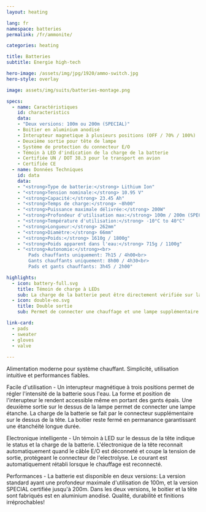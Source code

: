 ```yaml
---
layout: heating

lang: fr
namespace: batteries
permalink: /fr/ammonite/

categories: heating

title: Batteries
subtitle: Energie high-tech

hero-image: /assets/img/jpg/1920/ammo-switch.jpg
hero-style: overlay

image: assets/img/suits/batteries-montage.png

specs:
  - name: Caractéristiques
    id: characteristics
    data:
    - "Deux versions: 100m ou 200m (SPECIAL)"
    - Boitier en aluminium anodisé
    - Interupteur magnetique à plusieurs positions (OFF / 70% / 100%)
    - Deuxième sortie pour tête de lampe
    - Système de protection du connecteur E/O
    - Témoin à LED d'indication de la charge de la batterie
    - Certifiée UN / DOT 38.3 pour le transport en avion
    - Certifiée CE
  - name: Données Techniques
    id: data
    data:
    - "<strong>Type de batterie:</strong> Lithium Ion"
    - "<strong>Tension nominale:</strong> 10.95 V"
    - "<strong>Capacité:</strong> 23.45 Ah"
    - "<strong>Temps de charge:</strong> ~8h00"
    - "<strong>Puissance maximale délivrée:</strong> 200W"
    - "<strong>Profondeur d'utilisation max:</strong> 100m / 200m (SPECIAL)"
    - "<strong>Température d'utilisation:</strong> -10°C to 40°C"
    - "<strong>Longueur:</strong> 262mm"
    - "<strong>Diamètre:</strong> 66mm"
    - "<strong>Poids:</strong> 1610g / 1800g"
    - "<strong>Poids apparent dans l'eau:</strong> 715g / 1100g"
    - "<strong>Autonomie:</strong><br>
        Pads chauffants uniquement: 7h15 / 4h00<br>
        Gants chauffants uniquement: 8h00 / 4h30<br>
        Pads et gants chauffants: 3h45 / 2h00"

highlights:
  - icon: battery-full.svg
    title: Témoin de charge à LEDs
    sub: La charge de la batterie peut être directement vérifiée sur la tête de la batterie
  - icon: double-eo.svg
    title: Double sortie
    sub: Permet de connecter une chauffage et une lampe supplémentaire

link-card:
  - pads
  - sweater
  - gloves
  - valve
  
---
```

Alimentation moderne pour système chauffant. Simplicité, utilisation intuitive et performances fiables.

Facile d'utilisation - Un interupteur magnétique à trois positions permet de régler l'intensité de la batterie sous l'eau. La forme et position de l'interupteur le rendent accessible même en portant des gants épais. Une deuxième sortie sur le dessus de la lampe permet de connecter une lampe étanche. La charge de la batterie se fait par le connecteur supplémentaire sur le dessus de la tête. La boitier reste fermé en permanance garantissant une étanchéité longue durée.

Electronique intelligente - Un témoin à LED sur le dessus de la tête indique le status et la charge de la batterie. L'électronique de la tête reconnait automatiquement quand le câble E/O est déconneté et coupe la tension de sortie, protégeant le connecteur de l'electrolyse. Le courant est automatiquement rétabli lorsque le chauffage est reconnecté.

Performances - La batterie est disponible en deux versions: La version standard ayant une profondeur maximale d'utilisation de 100m, et la version SPECIAL certifiée jusqu'à 200m. Dans les deux versions, le boitier et la tête sont fabriqués est en aluminium anodisé. Qualité, durabilité et finitions irréprochables! 




